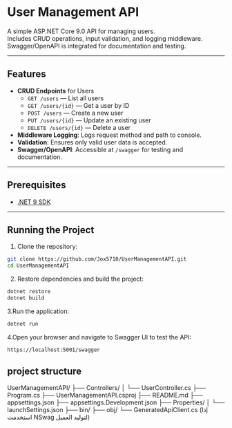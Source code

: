 # User Management API

A simple ASP.NET Core 9.0 API for managing users.  
Includes CRUD operations, input validation, and logging middleware.  
Swagger/OpenAPI is integrated for documentation and testing.

---

## Features

- **CRUD Endpoints** for Users
  - `GET /users` — List all users
  - `GET /users/{id}` — Get a user by ID
  - `POST /users` — Create a new user
  - `PUT /users/{id}` — Update an existing user
  - `DELETE /users/{id}` — Delete a user
- **Middleware Logging**: Logs request method and path to console.
- **Validation**: Ensures only valid user data is accepted.
- **Swagger/OpenAPI**: Accessible at `/swagger` for testing and documentation.

---

## Prerequisites

- [.NET 9 SDK](https://dotnet.microsoft.com/download/dotnet/9.0)

---

## Running the Project

1. Clone the repository:

```bash
git clone https://github.com/Jox5710/UserManagementAPI.git
cd UserManagementAPI
```
2. Restore dependencies and build the project:

```bash
dotnet restore
dotnet build
```
3.Run the application:
```bash
dotnet run
```
4.Open your browser and navigate to Swagger UI to test the API:
```bash
https://localhost:5001/swagger
```
## project structure


UserManagementAPI/
├── Controllers/
│   └── UserController.cs
├── Program.cs
├── UserManagementAPI.csproj
├── README.md
├── appsettings.json
├── appsettings.Development.json
├── Properties/
│   └── launchSettings.json
├── bin/
├── obj/
└── GeneratedApiClient.cs      (إذا استخدمت NSwag لتوليد العميل)





